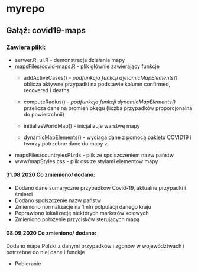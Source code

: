 # myrepo
## Gałąź: covid19-maps

### Zawiera pliki:
+ serwer.R, ui.R - demonstracja działania mapy
+ mapsFiles/covid-maps.R - plik głównie zawierający funkcje
	+ addActiveCases() - *podfunkcja  funkcji dynamicMapElements()* <br>
	oblicza aktywne przypadki na podstawie kolumn confirmed, recovered i deaths
	
	+ computeRadius() -  *podfunkcja  funkcji dynamicMapElements()* <br> przelicza dane na promień okęgu (liczba przypadków proporcjonalna do powierzchnii)
	
	+ initializeWorldMap() - inicjalizuje warstwę mapy
	
	+ dynamicMapElements() - wyciaga dane z pomocą pakietu COVID19 i tworzy potrzebne dane do mapy z 
+ mapsFiles/countryiesPl.rds - plik ze spolszczeniem nazw państw
+ www/mapStyles.css - plik css ze stylami elementow mapy


#### 31.08.2020  Co zmieniono/ dodano:
+ Dodano dane sumaryczne przypadków Covid-19, aktualne przypadki i śmierci 
+ Dodano spolszczenie nazw państw
+ Zmieniono normalizacje na 1mln polpulacji danego kraju
+ Poprawiono lokalizację niektórych markerów kołowych
+ Zmieniono położenie przycisków sterujących mapą


#### 08.09.2020  Co zmieniono/ dodano:
Dodano mape Polski z danymi przypadków i zgonów w województwach i potrzebne do niej dane i funckje
+ Pobieranie
